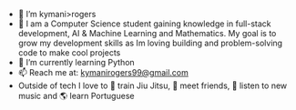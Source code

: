 - 👋 I’m kymani>rogers
- 👀 I am a Computer Science student gaining knowledge in full-stack development, AI & Machine Learning and Mathematics. My goal is to grow my development skills as Im loving building and problem-solving code to make cool projects
- 🌱 I’m currently learning Python 
- 📫 Reach me at: kymanirogers99@gmail.com
- Outside of tech I love to 🤼 train Jiu Jitsu, 🍺 meet friends, 🎵 listen to new music and 🌎 learn Portuguese
